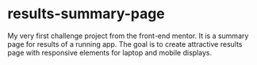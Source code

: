 # results-summary-page
My very first challenge project from the front-end mentor. It is a summary page for results of a running app. The goal is to create attractive results page with responsive elements for laptop and mobile displays.
